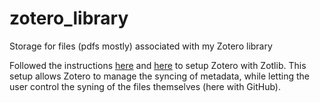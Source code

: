 # zotero_library
Storage for files (pdfs mostly) associated with my Zotero library

Followed the instructions [here](https://ikashnitsky.github.io/2019/zotero/) and [here](https://guides.lib.berkeley.edu/c.php?g=4472&p=6647803) to setup Zotero with Zotlib. This setup allows Zotero to manage the syncing of metadata, while letting the user control the syning of the files themselves (here with GitHub).
